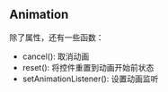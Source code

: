 ## Animation

除了属性，还有一些函数：

- cancel(): 取消动画
- reset(): 将控件重置到动画开始前状态
- setAnimationListener(): 设置动画监听